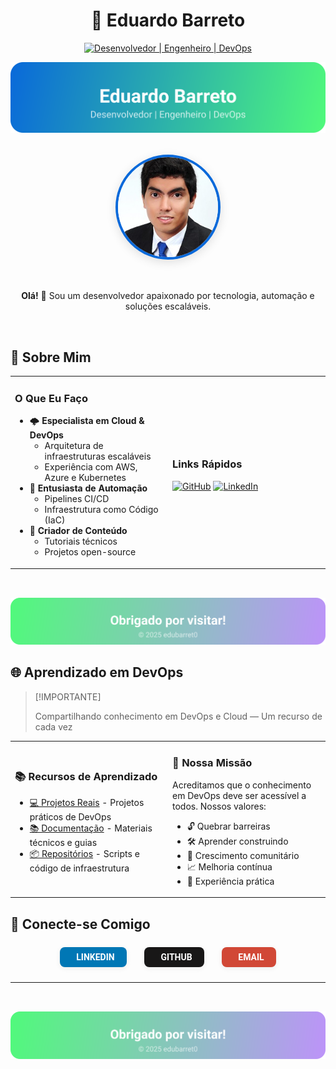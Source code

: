 # <div align="center">🚀 **Eduardo Barreto**</div>

<div align="center">

[![Desenvolvedor | Engenheiro | DevOps](https://img.shields.io/badge/Desenvolvedor_%7C_Engenheiro_%7C_DevOps-0A0A0A?style=for-the-badge&logo=devops&logoColor=white)](https://github.com/edubarret0)

<div align="center">
  <img src="images/banner-top.svg" alt="Banner superior Eduardo Barreto" style="max-width:100%;height:auto;margin-bottom:2rem;">
  <img src="images/avatar.jpg" alt="Foto de Eduardo Barreto" style="width:160px;height:160px;border-radius:50%;border:4px solid #0969da;box-shadow:0 4px 16px rgba(0,0,0,0.12);margin-bottom:2rem;object-fit:cover;">
</div>

</div>

<div align="center">
  <p><strong>Olá!</strong> 👋 Sou um desenvolvedor apaixonado por tecnologia, automação e soluções escaláveis.</p>
</div>

<br>

## 💫 Sobre Mim

<table>
<tr>
<td width="50%">

### O Que Eu Faço
- 🌩️ **Especialista em Cloud & DevOps**
  - Arquitetura de infraestruturas escaláveis
  - Experiência com AWS, Azure e Kubernetes
- 🤖 **Entusiasta de Automação**
  - Pipelines CI/CD
  - Infraestrutura como Código (IaC)
- 📝 **Criador de Conteúdo**
  - Tutoriais técnicos
  - Projetos open-source

</td>
<td width="50%">

### Links Rápidos
[![GitHub](https://img.shields.io/badge/GitHub-edubarret0-181717?style=for-the-badge&logo=github&logoColor=white)](https://github.com/edubarret0)
[![LinkedIn](https://img.shields.io/badge/LinkedIn-eduardo--barreto-007ACC?style=for-the-badge&logo=linkedin&logoColor=white)](https://www.linkedin.com/in/eduardo-barreto-244575b4/)

</td>
</tr>
</table>

<div align="center">
  <img src="images/banner-footer.svg" alt="Banner rodapé Eduardo Barreto" style="max-width:100%;height:auto;margin-top:2rem;">
</div>

## 🌐 Aprendizado em DevOps

> [!IMPORTANTE]
>
> Compartilhando conhecimento em DevOps e Cloud — Um recurso de cada vez

<table>
<tr>
<td width="50%">

### 📚 Recursos de Aprendizado
- [💻 Projetos Reais](https://github.com/edubarret0) - Projetos práticos de DevOps
- [📚 Documentação](https://github.com/edubarret0) - Materiais técnicos e guias
- [📦 Repositórios](https://github.com/edubarret0) - Scripts e código de infraestrutura

</td>
<td width="50%">

### 🎯 Nossa Missão
Acreditamos que o conhecimento em DevOps deve ser acessível a todos. Nossos valores:
- 🔓 Quebrar barreiras
- 🛠️ Aprender construindo
- 🤝 Crescimento comunitário
- 📈 Melhoria contínua
- 🌟 Experiência prática

</td>
</tr>
</table>

## 🤝 Conecte-se Comigo


<div align="center" style="display:flex;justify-content:center;align-items:center;gap:1.2rem;margin:1.5rem 0;">
  <a href="https://linkedin.com/in/eduardo-barreto-244575b4" target="_blank" title="LinkedIn" style="background:#0077B5;color:#fff;padding:0.6em 1.4em;border-radius:8px;font-weight:600;text-decoration:none;font-family:Roboto,Segoe UI,sans-serif;box-shadow:0 2px 8px rgba(0,0,0,0.07);margin:0 0.3em;display:inline-block;transition:background 0.2s;">
    <i class="fa fa-linkedin" style="margin-right:0.5em;"></i>LINKEDIN
  </a>
  <a href="https://github.com/edubarret0" target="_blank" title="GitHub" style="background:#181717;color:#fff;padding:0.6em 1.4em;border-radius:8px;font-weight:600;text-decoration:none;font-family:Roboto,Segoe UI,sans-serif;box-shadow:0 2px 8px rgba(0,0,0,0.07);margin:0 0.3em;display:inline-block;transition:background 0.2s;">
    <i class="fa fa-github" style="margin-right:0.5em;"></i>GITHUB
  </a>
  <a href="mailto:edubarret0dev@gmail.com" title="Email" style="background:#D14836;color:#fff;padding:0.6em 1.4em;border-radius:8px;font-weight:600;text-decoration:none;font-family:Roboto,Segoe UI,sans-serif;box-shadow:0 2px 8px rgba(0,0,0,0.07);margin:0 0.3em;display:inline-block;transition:background 0.2s;">
    <i class="fa fa-envelope" style="margin-right:0.5em;"></i>EMAIL
  </a>
</div>

---

<div align="center">
  <img src="images/banner-footer.svg" alt="Banner rodapé Eduardo Barreto" style="max-width:100%;height:auto;margin-top:2rem;">
</div>
